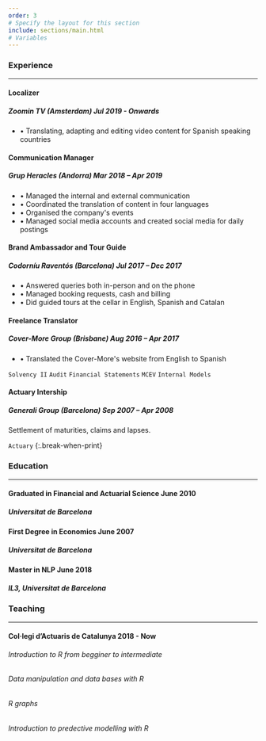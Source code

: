 ```yaml
---
order: 3
# Specify the layout for this section
include: sections/main.html
# Variables
---
```


### Experience
___

#### Localizer
##### Zoomin TV (Amsterdam) **Jul 2019 - Onwards**

- • Translating, adapting and editing video content for Spanish speaking countries

#### Communication Manager
##### Grup Heracles (Andorra) **Mar 2018 – Apr 2019**

- • Managed the internal and external communication
- • Coordinated the translation of content in four languages
- • Organised the company's events
- • Managed social media accounts and created social media for daily postings

#### Brand Ambassador and Tour Guide
##### Codorníu Raventós (Barcelona) **Jul 2017 – Dec 2017**
- • Answered queries both in-person and on the phone
- • Managed booking requests, cash and billing
- • Did guided tours at the cellar in English, Spanish and Catalan

#### Freelance Translator
##### Cover-More Group (Brisbane) **Aug 2016 – Apr 2017**
- • Translated the Cover-More's website from English to Spanish

`Solvency II` `Audit` `Financial Statements` `MCEV` `Internal Models`

#### Actuary Intership
##### Generali Group (Barcelona) **Sep 2007 – Apr 2008**
Settlement of maturities, claims and lapses.

`Actuary`
{:.break-when-print}

### Education
___

#### Graduated in Financial and Actuarial Science **June 2010**
##### Universitat de Barcelona  

#### First Degree in Economics **June 2007**
##### Universitat de Barcelona

#### Master in NLP **June 2018**
##### IL3, Universitat de Barcelona


### Teaching
___

#### Col·legi d’Actuaris de Catalunya **2018 - Now**
###### Introduction to R from begginer to intermediate
###### Data manipulation and data bases with R
###### R graphs
###### Introduction to predective modelling with R
